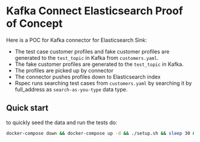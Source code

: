 # Kafka Connect Elasticsearch Proof of Concept

Here is a POC for Kafka connector for Elasticsearch Sink:

- The test case customer profiles and fake customer profiles are generated to the `test_topic` in Kafka from `customers.yaml`.
- The fake customer profiles are generated to the `test_topic` in Kafka.
- The profiles are picked up by connector
- The connector pushes profiles down to Elasticsearch index
- Rspec runs searching test cases from `customers.yaml` by searching it by full_address as `search-as-you-type` data type.

## Quick start
to quickly seed the data and run the tests do:
```sh
docker-compose down && docker-compose up -d && ./setup.sh && sleep 30 && bundle exec rspec
```
